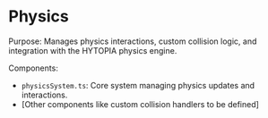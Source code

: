 # Physics

Purpose: Manages physics interactions, custom collision logic, and integration with the HYTOPIA physics engine.

Components:
- `physicsSystem.ts`: Core system managing physics updates and interactions.
- [Other components like custom collision handlers to be defined]

